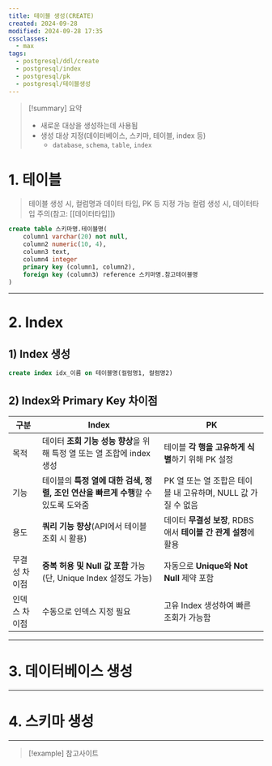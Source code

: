 ```yaml
---
title: 테이블 생성(CREATE)
created: 2024-09-28
modified: 2024-09-28 17:35
cssclasses:
  - max
tags:
  - postgresql/ddl/create
  - postgresql/index
  - postgresql/pk
  - postgresql/테이블생성
---
```

> [!summary] 요약
> - 새로운 대상을 생성하는데 사용됨
> - 생성 대상 지정(데이터베이스, 스키마, 테이블, index 등)
> 	- `database`, `schema`, `table`, `index`

# 1. 테이블
> 테이블 생성 시, 컬럼명과 데이터 타입, PK 등 지정 가능
> 컬럼 생성 시, 데이터타입 주의(참고: [[데이터타입]])
```sql
create table 스키마명.테이블명(
	column1 varchar(20) not null,
	column2 numeric(10, 4),
	column3 text,
	column4 integer
	primary key (column1, column2),
	foreign key (column3) reference 스키마명.참고테이블명
)
```




---
# 2. Index

## 1) Index 생성

```sql
create index idx_이름 on 테이블명(컬럼명1, 컬렴명2)
```

## 2) Index와 Primary Key 차이점

| 구분      | Index                                              | PK                                         |
| ------- | -------------------------------------------------- | ------------------------------------------ |
| 목적      | 데이터 **조회 기능 성능 향상**을 위해 특정 열 또는 열 조합에 index 생성     | 테이블 **각 행을 고유하게 식별**하기 위해 PK 설정            |
| 기능      | 테이블의 **특정 열에 대한 검색, 정렬, 조인 연산을 빠르게 수행**할 수 있도록 도와줌 | PK 열 또는 열 조합은 테이블 내 고유하며, NULL 값 가질 수 없음   |
| 용도      | **쿼리 기능 향상**(API에서 테이블 조회 시 활용)                    | 데이터 **무결성 보장**, RDBS애서 **테이블 간 관계 설정**에 활용 |
| 무결성 차이점 | **중복 허용 및 Null 값 포함** 가능(단, Unique Index 설정도 가능)   | 자동으로 **Unique와 Not Null** 제약 포함            |
| 인덱스 차이점 | 수동으로 인덱스 지정 필요                                     | 고유 Index 생성하여 빠른 조회가 가능함                   |


---
# 3. 데이터베이스 생성
---
# 4. 스키마 생성
---
>[!example] 참고사이트


